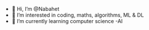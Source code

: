 - 👋 Hi, I’m @Nabahet
- 👀 I’m interested in coding, maths, algorithms, ML & DL
- 🌱 I’m currently learning computer science -AI


<!---
Nabahet/Nabahet is a ✨ special ✨ repository because its `README.md` (this file) appears on your GitHub profile.
You can click the Preview link to take a look at your changes.
--->
